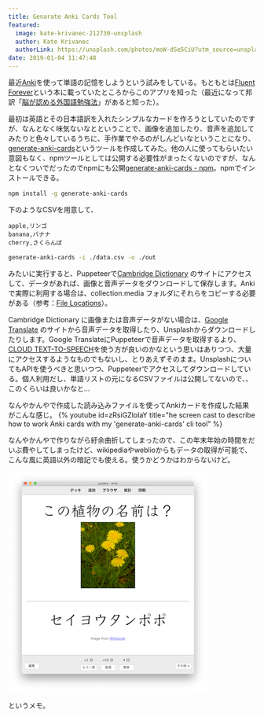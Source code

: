 ```yaml
---
title: Genarate Anki Cards Tool
featured:
  image: kate-krivanec-212730-unsplash
  author: Kate Krivanec
  authorLink: https://unsplash.com/photos/moW-dSe5CiU?utm_source=unsplash&utm_medium=referral&utm_content=creditCopyText
date: 2019-01-04 11:47:48
---
```

最近[Anki](https://apps.ankiweb.net/)を使って単語の記憶をしようという試みをしている。もともとは[Fluent Forever](https://fluent-forever.com/book/)という本に載っていたところからこのアプリを知った（最近になって邦訳「[脳が認める外国語勉強法](https://amzn.to/2F35KpT)」があると知った）。<!-- more -->

最初は英語とその日本語訳を入れたシンプルなカードを作ろうとしていたのですが、なんとなく味気ないなとということで、画像を追加したり、音声を追加してみたりと色々しているうちに、手作業でやるのがしんどいなということになり、[generate-anki-cards](https://github.com/memolog/generate-anki-cards)というツールを作成してみた。他の人に使ってもらいたい意図もなく、npmツールとしては公開する必要性がまったくないのですが、なんとなくついでだったのでnpmにも公開[generate-anki-cards  -  npm](https://www.npmjs.com/package/generate-anki-cards)。npmでインストールできる。

```bash
npm install -g generate-anki-cards
```

下のようなCSVを用意して、
```csv
apple,リンゴ
banana,バナナ
cherry,さくらんぼ
```

```bash
generate-anki-cards -i ./data.csv -o ./out
```

みたいに実行すると、Puppeteerで[Cambridge Dictionary](https://dictionary.cambridge.org/dictionary/english/apple) のサイトにアクセスして、データがあれば、画像と音声データをダウンロードして保存します。Ankiで実際に利用する場合は、collection.media フォルダにそれらをコピーする必要がある（参考：[File Locations](https://apps.ankiweb.net/docs/manual.html#files)）。

Cambridge Dictionary に画像または音声データがない場合は、[Google Translate](https://translate.google.com/) のサイトから音声データを取得したり、Unsplashからダウンロードしたりします。Google TranslateにPuppeteerで音声データを取得するより、[CLOUD TEXT-TO-SPEECH](https://cloud.google.com/text-to-speech/)を使う方が良いのかなという思いはありつつ、大量にアクセスするようなものでもないし、とりあえずそのまま。UnsplashについてもAPIを使うべきと思いつつ、Puppeteerでアクセスしてダウンロードしている。個人利用だし、単語リストの元になるCSVファイルは公開してないので、、このくらいは良いかなと...

なんやかんやで作成した読み込みファイルを使ってAnkiカードを作成した結果がこんな感じ。
{% youtube id=zRsiGZloIaY title="he screen cast to describe how to work Anki cards with my 'generate-anki-cards' cli tool" %}

なんやかんやで作りながら紆余曲折してしまったので、この年末年始の時間をだいぶ費やしてしまったけど、wikipediaやweblioからもデータの取得が可能で、こんな風に英語以外の暗記でも使える。使うかどうかはわからないけど。

![](/assets/images/screen_anki.png)

というメモ。
